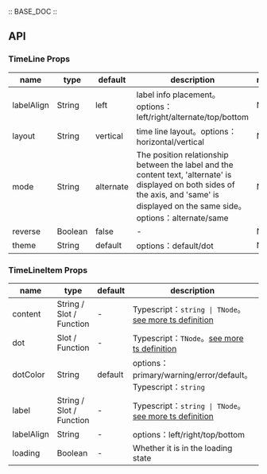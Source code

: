 :: BASE_DOC ::

## API
### TimeLine Props

name | type | default | description | required
-- | -- | -- | -- | --
labelAlign | String | left | label info placement。options：left/right/alternate/top/bottom | N
layout | String | vertical | time line layout。options：horizontal/vertical | N
mode | String | alternate | The position relationship between the label and the content text, 'alternate' is displayed on both sides of the axis, and 'same' is displayed on the same side。options：alternate/same | N
reverse | Boolean | false | \- | N
theme | String | default | options：default/dot | N

### TimeLineItem Props

name | type | default | description | required
-- | -- | -- | -- | --
content | String / Slot / Function | - | Typescript：`string \| TNode`。[see more ts definition](https://github.com/Tencent/tdesign-vue-next/blob/develop/src/common.ts) | N
dot | Slot / Function | - | Typescript：`TNode`。[see more ts definition](https://github.com/Tencent/tdesign-vue-next/blob/develop/src/common.ts) | N
dotColor | String | default | options：primary/warning/error/default。Typescript：`string` | N
label | String / Slot / Function | - | Typescript：`string \| TNode`。[see more ts definition](https://github.com/Tencent/tdesign-vue-next/blob/develop/src/common.ts) | N
labelAlign | String | - | options：left/right/top/bottom | N
loading | Boolean | - | Whether it is in the loading state | N

